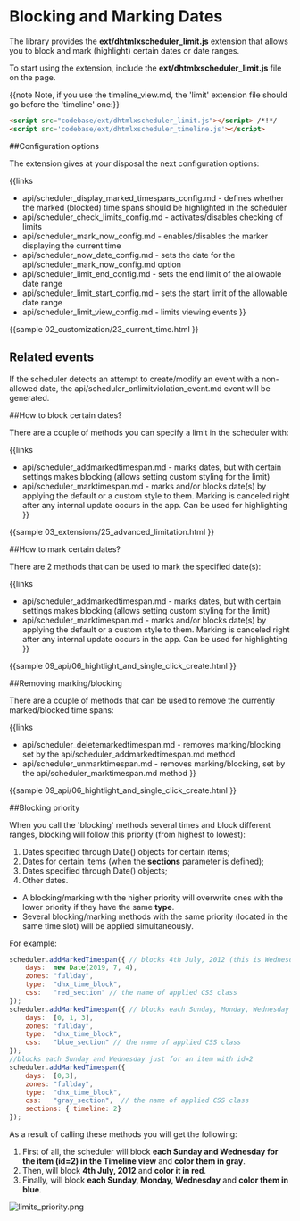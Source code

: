 Blocking and Marking Dates
==============

The library provides the **ext/dhtmlxscheduler_limit.js** extension that allows you to block and mark (highlight) certain dates or date ranges.

To start using the extension, include the **ext/dhtmlxscheduler_limit.js** file on the page. 

{{note Note, if you use the timeline_view.md, the 'limit' extension file should go before the 'timeline' one:}}

~~~html
<script src="codebase/ext/dhtmlxscheduler_limit.js"></script> /*!*/
<script src='codebase/ext/dhtmlxscheduler_timeline.js'></script> 
~~~


##Configuration options

The extension gives at your disposal the next configuration options:

{{links
- api/scheduler_display_marked_timespans_config.md - defines whether the marked (blocked) time spans should be highlighted in the scheduler
- api/scheduler_check_limits_config.md - activates/disables checking of limits
- api/scheduler_mark_now_config.md - enables/disables the marker displaying the current time
- api/scheduler_now_date_config.md - sets the date for the api/scheduler_mark_now_config.md option
- api/scheduler_limit_end_config.md - sets the end limit of the allowable date range
- api/scheduler_limit_start_config.md - sets the start limit of the allowable date range
- api/scheduler_limit_view_config.md - limits viewing events
}}

{{sample
	02_customization/23_current_time.html
}}

## Related events 

If the scheduler detects an attempt to create/modify an event with a non-allowed date, the api/scheduler_onlimitviolation_event.md event will be generated.

##How to block certain dates?

There are a couple of methods you can specify a limit in the scheduler with:

{{links
- api/scheduler_addmarkedtimespan.md - marks dates, but with certain settings makes blocking (allows setting custom styling for the limit)
- api/scheduler_marktimespan.md - marks and/or blocks date(s) by applying the default or a custom style to them. Marking is canceled right after any internal update occurs in the app. Can be used for highlighting
}}

{{sample
	03_extensions/25_advanced_limitation.html
}}

##How to mark certain dates?

There are 2 methods that can be used to mark the specified date(s):

{{links
- api/scheduler_addmarkedtimespan.md - marks dates, but with certain settings makes blocking (allows setting custom styling for the limit)
- api/scheduler_marktimespan.md - marks and/or blocks date(s) by applying the default or a custom style to them. Marking is canceled right after any internal update occurs in the app. Can be used for highlighting
}}

{{sample
	09_api/06_hightlight_and_single_click_create.html
}}

##Removing marking/blocking

There are a couple of methods that can be used to remove the currently marked/blocked time spans:

{{links
- api/scheduler_deletemarkedtimespan.md - removes marking/blocking set by the api/scheduler_addmarkedtimespan.md method
- api/scheduler_unmarktimespan.md - removes marking/blocking, set by the api/scheduler_marktimespan.md method
}}

{{sample
	09_api/06_hightlight_and_single_click_create.html
}}

##Blocking priority

When you call the 'blocking' methods several times and block different ranges, blocking will follow this priority (from highest to lowest):


1.  Dates specified through Date() objects for certain items;
2.  Dates for certain items (when the **sections** parameter is defined);
3.  Dates specified through Date() objects;
4.  Other dates.

- A blocking/marking with the higher priority will overwrite ones with the lower priority if they have the same **type**. 
- Several blocking/marking methods with the same priority (located in the same time slot) will be applied simultaneously.

For example:


~~~js
scheduler.addMarkedTimespan({ // blocks 4th July, 2012 (this is Wednesday).
	days:  new Date(2019, 7, 4),
	zones: "fullday", 
	type:  "dhx_time_block",
	css:   "red_section" // the name of applied CSS class
});
scheduler.addMarkedTimespan({ // blocks each Sunday, Monday, Wednesday
	days:  [0, 1, 3], 
	zones: "fullday",
	type:  "dhx_time_block", 
	css:   "blue_section" // the name of applied CSS class
});
//blocks each Sunday and Wednesday just for an item with id=2 
scheduler.addMarkedTimespan({  
    days:  [0,3], 
	zones: "fullday",
	type:  "dhx_time_block", 
	css:   "gray_section",  // the name of applied CSS class
	sections: { timeline: 2} 
});

~~~


As a result of calling these methods you will get the following:


1.  First of all, the scheduler will block **each Sunday and Wednesday for the item (id=2) in the Timeline view** and **color them in gray**.
2.  Then, will block **4th July, 2012** and **color it in red**.
3.  Finally, will block **each Sunday, Monday, Wednesday** and **color them in blue**.

![limits_priority.png](limits_priority.png)